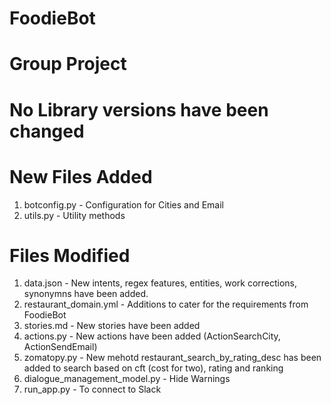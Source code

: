 # FoodieBot
# Group Project

# No Library versions have been changed

# New Files Added
1. botconfig.py - Configuration for Cities and Email
2. utils.py - Utility methods 

# Files Modified
1. data.json - New intents, regex features, entities, work corrections, synonymns have been added.
2. restaurant_domain.yml - Additions to cater for the requirements from FoodieBot
3. stories.md - New stories have been added
4. actions.py - New actions have been added (ActionSearchCity, ActionSendEmail)
5. zomatopy.py - New mehotd restaurant_search_by_rating_desc has been added to search based on cft (cost for two), rating and ranking
6. dialogue_management_model.py - Hide Warnings
7. run_app.py - To connect to Slack 
